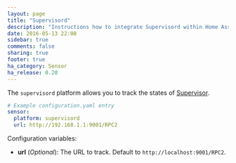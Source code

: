 ```yaml
---
layout: page
title: "Supervisord"
description: "Instructions how to integrate Supervisord within Home Assistant."
date: 2016-05-13 22:00
sidebar: true
comments: false
sharing: true
footer: true
ha_category: Sensor
ha_release: 0.20
---
```


The `supervisord` platform allows you to track the states of [Supervisor](http://supervisord.org/).

```yaml
# Example configuration.yaml entry
sensor:
  platform: supervisord
  url: http://192.168.1.1:9001/RPC2
```

Configuration variables:

- **url** (*Optional*): The URL to track. Default to `http://localhost:9001/RPC2`.

